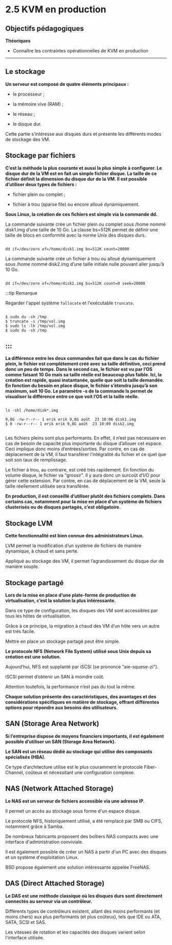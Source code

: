 # 2.5 KVM en production

## Objectifs pédagogiques

**Théoriques**

- Connaître les contraintes opérationnelles de KVM en production

--- 

## Le stockage

**Un serveur est composé de quatre éléments principaux :**

- le processeur ;

- la mémoire vive (RAM) ;

- le réseau ;

- le disque dur.

Cette partie s’intéresse aux disques durs et présente les différents modes de stockage des VM.

## Stockage par fichiers

**C’est la méthode la plus courante et aussi la plus simple à configurer. Le disque dur de la VM est en fait un simple fichier disque. La taille de ce fichier définit la dimension du disque dur de la VM. Il est possible d’utiliser deux types de fichiers :**

- fichier plein ou complet ;

- fichier à trou (sparse file) ou encore alloué dynamiquement.

**Sous Linux, la création de ces fichiers est simple via la commande dd.**

La commande suivante crée un fichier plein ou complet sous /home nommé disk1.img d’une taille de 10 Go. La clause bs=512K permet de définir une taille de blocs en conformité avec la norme Unix des disques durs.

```shell

dd if=/dev/zero of=/home/disk1.img bs=512K count=20000

```
 
La commande suivante crée un fichier à trou ou alloué dynamiquement sous /home nommé disk2.img d’une taille initiale nulle pouvant aller jusqu’à 10 Go.

```shell

dd if=/dev/zero of=/home/disk2.img bs=512K count=0 seek=20000

```

:::tip Remarque


Regarder l'appel système `fallocate` et l'exécutable `truncate`.

```shell

$ sudo du -sh /tmp
$ truncate -s /tmp/vol.img
$ sudo ls -lh /tmp/vol.img
$ sudo du -sh /tmp

```

::: 
 --- 

**La différence entre les deux commandes fait que dans le cas du fichier plein, le fichier est complètement créé avec sa taille définitive, ceci prend donc un peu de temps. Dans le second cas, le fichier est vu par l’OS comme faisant 10 Go mais sa taille réelle est beaucoup plus faible. Ici, la création est rapide, quasi instantanée, quelle que soit la taille demandée. En fonction du besoin en place disque, le fichier s’étendra jusqu’à son maximum, soit 10 Go. Le paramètre -s de la commande ls permet de visualiser la différence entre ce que voit l’OS et la taille réelle.**

```shell

ls -shl /home/disk*.img  
  
9,8G -rw-r--r-- 1 erik erik 9,8G août  23 10:06 disk1.img  
$ 0 -rw-r--r-- 1 erik erik 9,8G août  23 10:09 disk2.img
 
 ```

Les fichiers pleins sont plus performants. En effet, il n’est pas nécessaire en cas de besoin de capacité plus importante du disque d’allouer cet espace. Ceci implique donc moins d’entrées/sorties. Par contre, en cas de déplacement de la VM, il faut transférer l’intégralité du fichier et ce quel que soit son taux de remplissage.

Le fichier à trou, au contraire, est créé très rapidement. En fonction du volume disque, le fichier va "grossir". Il y aura donc un surcoût d’I/O pour gérer cette extension. Par contre, en cas de déplacement de la VM, seule la taille réellement utilisée sera transférée.

**En production, il est conseillé d’utiliser plutôt des fichiers complets. Dans certains cas, notamment pour la mise en place d’un système de fichiers clusterisés ou de disques partagés, c’est obligatoire.**

## Stockage LVM

**Cette fonctionnalité est bien connue des administrateurs Linux.** 

LVM permet la modification d’un système de fichiers de manière dynamique, à chaud et sans perte.

Appliqué au stockage des VM, il permet l’agrandissement du disque dur de manière souple.

## Stockage partagé

**Lors de la mise en place d’une plate-forme de production de virtualisation, c’est la solution la plus intéressante.**

Dans ce type de configuration, les disques des VM sont accessibles par tous les hôtes de virtualisation.

Grâce à ce principe, la migration à chaud des VM d’un hôte vers un autre est très facile.

Mettre en place un stockage partagé peut être simple.

**Le protocole NFS (Network File System) utilisé sous Unix depuis sa création est une solution.**

Aujourd’hui, NFS est supplanté par iSCSI (se prononce "aie-squese-zi").


iSCSI permet d’obtenir un SAN à moindre coût.

Attention toutefois, la performance n’est pas du tout la même.


**Chaque solution présente des caractéristiques, des avantages et des considérations spécifiques en matière de stockage, offrant différentes options pour répondre aux besoins des utilisateurs.**

## SAN (Storage Area Network)

**Si l’entreprise dispose de moyens financiers importants, il est également possible d’utiliser un SAN (Storage Area Network).**

****Le SAN est un réseau dédié au stockage qui utilise des composants spécialisés (HBA).****


Ce type d’architecture utilise est le plus couramment le protocole Fiber-Channel, coûteux et nécessitant une configuration complexe.


## NAS (Network Attached Storage) 

**Le NAS est un serveur de fichiers accessible via une adresse IP.**

Il permet un accès au stockage sous forme d'un espace disque.

Le protocole NFS, historiquement utilisé, a été remplacé par SMB ou CIFS, notamment grâce à Samba.

De nombreux fabricants proposent des boîtiers NAS compacts avec une interface d'administration conviviale.

Il est également possible de créer un NAS à partir d'un PC avec des disques et un système d'exploitation Linux.

BSD propose également une solution intéressante appelée FreeNAS.

## DAS (Direct Attached Storage) 

**Le DAS est une méthode classique où les disques durs sont directement connectés au serveur via un contrôleur.**

Différents types de contrôleurs existent, allant des moins performants (et moins chers) aux plus performants (et plus coûteux), tels que IDE ou ATA, SATA, SCSI et SAS.

Les vitesses de rotation et les capacités des disques varient selon l'interface utilisée.
